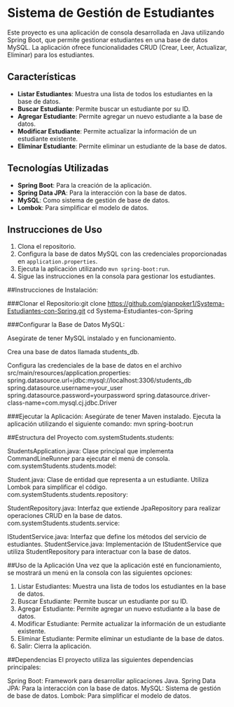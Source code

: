 # Sistema de Gestión de Estudiantes

Este proyecto es una aplicación de consola desarrollada en Java utilizando Spring Boot, que permite gestionar estudiantes en una base de datos MySQL. La aplicación ofrece funcionalidades CRUD (Crear, Leer, Actualizar, Eliminar) para los estudiantes.

## Características

- **Listar Estudiantes**: Muestra una lista de todos los estudiantes en la base de datos.
- **Buscar Estudiante**: Permite buscar un estudiante por su ID.
- **Agregar Estudiante**: Permite agregar un nuevo estudiante a la base de datos.
- **Modificar Estudiante**: Permite actualizar la información de un estudiante existente.
- **Eliminar Estudiante**: Permite eliminar un estudiante de la base de datos.

## Tecnologías Utilizadas

- **Spring Boot**: Para la creación de la aplicación.
- **Spring Data JPA**: Para la interacción con la base de datos.
- **MySQL**: Como sistema de gestión de base de datos.
- **Lombok**: Para simplificar el modelo de datos.

## Instrucciones de Uso

1. Clona el repositorio.
2. Configura la base de datos MySQL con las credenciales proporcionadas en `application.properties`.
3. Ejecuta la aplicación utilizando `mvn spring-boot:run`.
4. Sigue las instrucciones en la consola para gestionar los estudiantes.


##Instrucciones de Instalación:

###Clonar el Repositorio:git clone https://github.com/gianpoker1/Systema-Estudiantes-con-Spring.git 
cd Systema-Estudiantes-con-Spring

###Configurar la Base de Datos MySQL:

Asegúrate de tener MySQL instalado y en funcionamiento.

Crea una base de datos llamada students_db.

Configura las credenciales de la base de datos en el archivo src/main/resources/application.properties:
spring.datasource.url=jdbc:mysql://localhost:3306/students_db
spring.datasource.username=your_user
spring.datasource.password=yourpassword
spring.datasource.driver-class-name=com.mysql.cj.jdbc.Driver

###Ejecutar la Aplicación:
Asegúrate de tener Maven instalado.
Ejecuta la aplicación utilizando el siguiente comando:
mvn spring-boot:run

##Estructura del Proyecto
com.systemStudents.students:

StudentsApplication.java: Clase principal que implementa CommandLineRunner para ejecutar el menú de consola.
com.systemStudents.students.model:

Student.java: Clase de entidad que representa a un estudiante. Utiliza Lombok para simplificar el código.
com.systemStudents.students.repository:

StudentRepository.java: Interfaz que extiende JpaRepository para realizar operaciones CRUD en la base de datos.
com.systemStudents.students.service:

IStudentService.java: Interfaz que define los métodos del servicio de estudiantes.
StudentService.java: Implementación de IStudentService que utiliza StudentRepository para interactuar con la base de datos.

##Uso de la Aplicación
Una vez que la aplicación esté en funcionamiento, se mostrará un menú en la consola con las siguientes opciones:

1. Listar Estudiantes: Muestra una lista de todos los estudiantes en la base de datos.
2. Buscar Estudiante: Permite buscar un estudiante por su ID.
3. Agregar Estudiante: Permite agregar un nuevo estudiante a la base de datos.
4. Modificar Estudiante: Permite actualizar la información de un estudiante existente.
5. Eliminar Estudiante: Permite eliminar un estudiante de la base de datos.
6. Salir: Cierra la aplicación.


##Dependencias
El proyecto utiliza las siguientes dependencias principales:

Spring Boot: Framework para desarrollar aplicaciones Java.
Spring Data JPA: Para la interacción con la base de datos.
MySQL: Sistema de gestión de base de datos.
Lombok: Para simplificar el modelo de datos.
